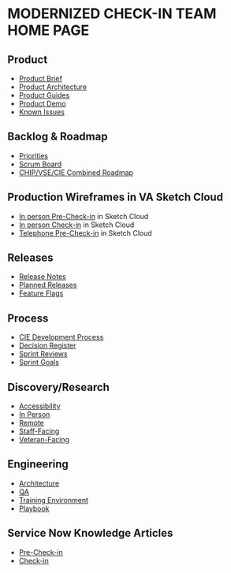 # MODERNIZED CHECK-IN TEAM HOME PAGE

## Product 
- [Product Brief](https://github.com/department-of-veterans-affairs/va.gov-team/blob/master/products/health-care/checkin/product/README.md)
- [Product Architecture](https://github.com/department-of-veterans-affairs/va.gov-team/blob/master/products/health-care/checkin/engineering/README.md)
- [Product Guides](https://github.com/department-of-veterans-affairs/va.gov-team/tree/master/products/health-care/checkin/product/product-guides)
- [Product Demo](https://github.com/department-of-veterans-affairs/va.gov-team/tree/master/products/health-care/checkin/product/product-demos#product-demo)
- [Known Issues](https://github.com/department-of-veterans-affairs/va.gov-team/blob/master/products/health-care/checkin/product/known-issues.md)


## Backlog & Roadmap
- [Priorities](https://app.mural.co/t/vfscie8528/m/vfscie8528/1661259690010/d8a74b136b1ed8727b2d08fdf55298aa1ffeafab?sender=ud3aa760e30b39bcf436d4473)
- [Scrum Board](https://app.zenhub.com/workspaces/check-in-experience-61fc23a2cb8a14001132e102/board?repos=133843125)
- [CHIP/VSE/CIE Combined Roadmap](https://app.mural.co/t/departmentofveteransaffairs9999/m/departmentofveteransaffairs9999/1635785913758/7351da6401af534be67689371f2108f3b0d3c3ec?sender=e4aa18d2-ce7d-41e6-8912-592ed5f9610a)

## Production Wireframes in VA Sketch Cloud
- [In person Pre-Check-in](https://www.sketch.com/s/5331b114-280d-4ff5-8d36-ec49b1696b9e/prototype/a/BE60720E-7D9D-46BD-AF86-6332C23E7D8B) in Sketch Cloud
- [In person Check-in](https://www.sketch.com/s/e79a827e-42cf-4a82-b554-874c75b5c70e/prototype/a/9F9F9F9F-E205-4F5E-9177-DD4AD750828C) in Sketch Cloud
- [Telephone Pre-Check-in](https://www.sketch.com/s/5331b114-280d-4ff5-8d36-ec49b1696b9e/prototype/a/407FA16E-4716-43C8-8898-B25F96F61001) in Sketch Cloud

## Releases 
- [Release Notes](https://github.com/department-of-veterans-affairs/va.gov-team/blob/master/products/health-care/checkin/release-plan/check-in-release-notes.md)
- [Planned Releases](https://github.com/department-of-veterans-affairs/va.gov-team/blob/master/products/health-care/checkin/release-plan/check-in-planned-releases.md)
- [Feature Flags](https://api.va.gov/flipper/features)

## Process 
- [CIE Development Process](https://github.com/department-of-veterans-affairs/va.gov-team/blob/master/products/health-care/checkin/team/processes.md)
- [Decision Register](https://github.com/department-of-veterans-affairs/va.gov-team/blob/master/products/health-care/checkin/decisions/DecisionRegister.md)
- [Sprint Reviews](https://github.com/department-of-veterans-affairs/va.gov-team/tree/master/products/health-care/checkin/sprintdemo)
- [Sprint Goals](https://github.com/department-of-veterans-affairs/va.gov-team/blob/master/products/health-care/checkin/sprints/sprint-goals.md)

## Discovery/Research
- [Accessibility](https://github.com/department-of-veterans-affairs/va.gov-team/tree/master/products/health-care/checkin/research/accessibility)
- [In Person](https://github.com/department-of-veterans-affairs/va.gov-team/tree/master/products/health-care/checkin/research/in-person-discovery)
- [Remote](https://github.com/department-of-veterans-affairs/va.gov-team/tree/master/products/health-care/checkin/research/remote-discovery)
- [Staff-Facing](https://github.com/department-of-veterans-affairs/va.gov-team/tree/master/products/health-care/checkin/research/staff-facing)
- [Veteran-Facing](https://github.com/department-of-veterans-affairs/va.gov-team/tree/master/products/health-care/checkin/research/veteran-facing)

## Engineering
- [Architecture](https://github.com/department-of-veterans-affairs/va.gov-team/tree/master/products/health-care/checkin/engineering/architecture-diagrams)
- [QA](https://github.com/department-of-veterans-affairs/va.gov-team/tree/master/products/health-care/checkin/engineering/qa)
- [Training Environment](https://github.com/department-of-veterans-affairs/va.gov-team/tree/master/products/health-care/checkin/engineering/training-environment)
- [Playbook](https://github.com/department-of-veterans-affairs/va.gov-team/tree/master/products/health-care/checkin/engineering/playbook)

## Service Now Knowledge Articles
- [Pre-Check-in](https://yourit.va.gov/kb_view.do?sys_kb_id=8c9bd58f1bcbc1d09641a867624bcba9&sysparm_rank=1&sysparm_tsqueryId=d4bae8c11b5b05541c29a867624bcbff)
- [Check-in](https://yourit.va.gov/kb_view.do?sys_kb_id=07548a9787478dd03502b889cebb3587&sysparm_rank=2&sysparm_tsqueryId=d4bae8c11b5b05541c29a867624bcbff)

